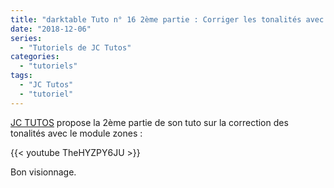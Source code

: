 ```yaml
---
title: "darktable Tuto n° 16 2ème partie : Corriger les tonalités avec le module Zones dans darktable."
date: "2018-12-06"
series:
  - "Tutoriels de JC Tutos"
categories: 
  - "tutoriels"
tags: 
  - "JC Tutos"
  - "tutoriel"
---
```


[JC TUTOS](https://www.youtube.com/channel/UChkmJoz4r375C6F2eym99YQ) propose la 2ème partie de son tuto sur la correction des tonalités avec le module zones : 

{{< youtube TheHYZPY6JU >}}

Bon visionnage.
